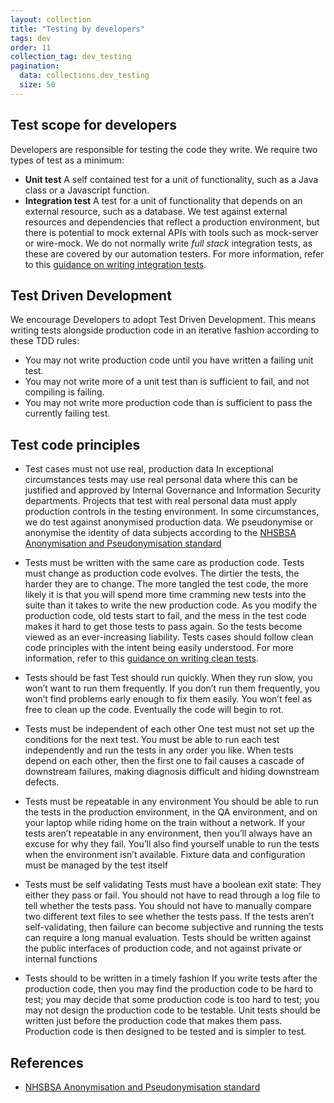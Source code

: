 ```yaml
---
layout: collection
title: "Testing by developers"
tags: dev
order: 11
collection_tag: dev_testing
pagination:
  data: collections.dev_testing
  size: 50
---
```

## Test scope for developers

Developers are responsible for testing the code they write. We require two types of test as a minimum:

* __Unit test__
  A self contained test for a unit of functionality, such as a Java class or a Javascript function.
* __Integration test__
  A test for a unit of functionality that depends on an external resource, such as a database.
  We test against external resources and dependencies that reflect a production environment, but there is potential to mock external APIs with tools such as mock-server or wire-mock.
  We do not normally write _full stack_ integration tests, as these are covered by our automation testers.
  For more information, refer to this [guidance on writing integration tests](/development/dev-tests-integration).

## Test Driven Development

We encourage Developers to adopt Test Driven Development. This means writing tests alongside production code in an iterative fashion according to these TDD rules:

* You may not write production code until you have written a failing unit test.
* You may not write more of a unit test than is sufficient to fail, and not compiling is failing.
* You may not write more production code than is sufficient to pass the currently failing test.

## Test code principles

* Test cases must not use real, production data
  In exceptional circumstances tests may use real personal data where this can be justified and approved by Internal Governance and Information Security departments. Projects that test with real personal data must apply production controls in the testing environment.
  In some circumstances, we do test against anonymised production data. We pseudonymise or anonymise the identity of data subjects according to the [NHSBSA Anonymisation and Pseudonymisation standard][nhsbsa_anonymisation_and_pseudonymisation_standard]

* Tests must be written with the same care as production code.
  Tests must change as production code evolves. The dirtier the tests, the harder they are to change. The more tangled the test code, the more likely it is that you will spend more time cramming new tests into the suite than it takes to write the new production code. As you modify the production code, old tests start to fail, and the mess in the test code makes it hard to get those tests to pass again. So the tests become viewed as an ever-increasing liability.
  Tests cases should follow clean code principles with the intent being easily understood. 
  For more information, refer to this [guidance on writing clean tests](/development/dev-tests-coding).

* Tests should be fast
  Test should run quickly. When they run slow, you won’t want to run them frequently. If you don’t run them frequently, you won’t find problems early enough to fix them easily. You won’t feel as free to clean up the code. Eventually the code will begin to rot.

* Tests must be independent of each other
  One test must not set up the conditions for the next test. You must be able to run each test independently and run the tests in any order you like. When tests depend on each other, then the first one to fail causes a cascade of downstream failures, making diagnosis difficult and hiding downstream defects.

* Tests must be repeatable in any environment
  You should be able to run the tests in the production environment, in the QA environment, and on your laptop while riding home on the train without a network. If your tests aren’t repeatable in any environment, then you’ll always have an excuse for why they fail. You’ll also find yourself unable to run the tests when the environment isn’t available.
  Fixture data and configuration must be managed by the test itself

* Tests must be self validating
  Tests must have a boolean exit state: They either they pass or fail.
  You should not have to read through a log file to tell whether the tests pass. You should not have to manually compare two different text files to see whether the tests pass. If the tests aren’t self-validating, then failure can become subjective and running the tests can require a long manual evaluation.
  Tests should be written against the public interfaces of production code, and not against private or internal functions

* Tests should to be written in a timely fashion
  If you write tests after the production code, then you may find the production code to be hard to test; you may decide that some production code is too hard to test; you may not design the production code to be testable.
  Unit tests should be written just before the production code that makes them pass. Production code is then designed to be tested and is simpler to test.

## References

* [NHSBSA Anonymisation and Pseudonymisation standard][nhsbsa_anonymisation_and_pseudonymisation_standard]

[nhsbsa_anonymisation_and_pseudonymisation_standard]: </standards/NHSBSA_Anonymisation_and_Pseudonymisation_Standardv3.docx>